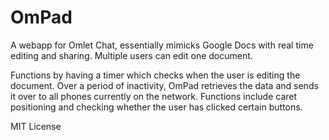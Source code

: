 OmPad
=====

A webapp for Omlet Chat, essentially mimicks Google Docs with real time editing and sharing. Multiple users can edit one document.

Functions by having a timer which checks when the user is editing the document. Over a period of inactivity, OmPad retrieves the data and sends it over to all phones currently on the network. Functions include caret positioning and checking whether the user has clicked certain buttons.

MIT License
